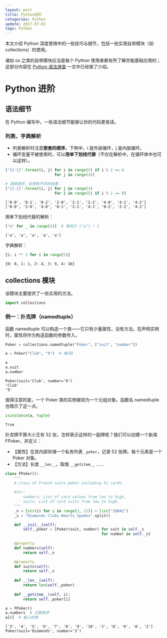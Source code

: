 ```yaml
---
layout: post
title: Python进阶
categories: Python
update: 2017-07-03
tags: Python
---
```



本文介绍 Python 深度使用中的一些技巧与细节，包括一些实用自带模块（如 collections）的使用。

<!-- more -->

诸如 os 之类的自带模块应当是每个 Python 使用者都有所了解并能基础应用的；这部分内容在 [Python 语法速查](https://wklchris.github.io/Py3-basic.html) 一文中已经做了介绍。

# Python 进阶

## 语法细节

在 Python 编写中，一些语法细节能够让你的代码更易读。

### 列表、字典解析

- 列表解析时注意**嵌套的顺序**。下例中，i 是外层循环，j 是内层循环。
- 循环变量不被使用时，可以**用单下划线代替**（不仅在解析中，在循环体中也可以这样）。


```python
["{}-{}".format(i, j) for i in range(5) if i % 2 == 0
                      for j in range(3)]

# 调换顺序，会得到不同的结果：
["{}-{}".format(i, j) for j in range(3)
                      for i in range(5) if i % 2 == 0]
```
    ['0-0', '0-1', '0-2', '2-0', '2-1', '2-2', '4-0', '4-1', '4-2']
    ['0-0', '2-0', '4-0', '0-1', '2-1', '4-1', '0-2', '2-2', '4-2']



用单下划线代替的解析：


```python
["a" for _ in range(5)]  # 等同于 ["a"] * 5
```
    ['a', 'a', 'a', 'a', 'a']



字典解析：


```python
{i: i ** 2 for i in range(5)}
```
    {0: 0, 1: 1, 2: 4, 3: 9, 4: 16}



## collections 模块

该模块主要提供了一些实用的方法。


```python
import collections
```

### 例一：扑克牌（namedtuple）

函数 namedtuple 可以构造一个类——它只有少量属性，没有方法。在声明实例时，属性将作为构造函数的参数传入。


```python
Poker = collections.namedtuple("Poker", ["suit", "number"])

a = Poker("Club", "9")  # 梅花9

a
a.suit
a.number
```
    Poker(suit='Club', number='9')
    'Club'
    '9'



值得注意的是，一个 Poker 类的实例被视为一个元组对象。函数名 namedtuple 也暗示了这一点。


```python
isinstance(a, tuple)
```
    True



扑克牌不算大小王有 52 张，怎样表示这样的一副牌呢？我们可以创建一个新类 FPoker，并定义：
- 【属性】在其内部存储一个私有列表 `_poker`，记录 52 张牌。每个元素是一个 Poker 对象。
- 【方法】长度 `__len__`，取值 `__getitem__` ……


```python
class FPoker():
    """
    A class of French suits poker including 52 cards.
    
    Attr:
        numbers: List of card values from low to high.
        suits: List of card suits from low to high.
    """
    _n = [str(i) for i in range(3, 11)] + list("JQKA2")
    _s = "Diamonds Clubs Hearts Spades".split()

    def __init__(self):
        self._poker = [Poker(suit, number) for suit in self._s 
                                           for number in self._n]
    
    @property
    def numbers(self):
        return self._n

    @property
    def suits(self):
        return self._s
    
    def __len__(self):
        return len(self._poker)
    
    def __getitem__(self, i):
        return self._poker[i]
```


```python
a = FPoker()
a.numbers  # 点数顺序
a[0]  # 最小的牌
```
    ['3', '4', '5', '6', '7', '8', '9', '10', 'J', 'Q', 'K', 'A', '2']
    Poker(suit='Diamonds', number='3')



